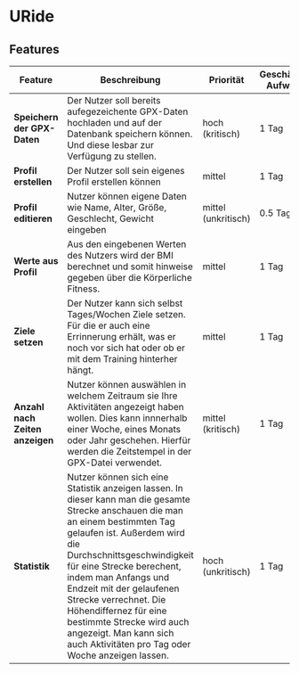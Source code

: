 # URide

## Features

| Feature | Beschreibung | Priorität | Geschätzter Aufwand | Betroffene Schichten |
|---------|--------------|-----------|--------------------|---------------------|
| **Speichern der GPX-Daten** | Der Nutzer soll bereits aufegezeichente GPX-Daten hochladen und auf der Datenbank speichern können. Und diese lesbar zur Verfügung zu stellen. | hoch (kritisch) | 1 Tag | Datenbank, Javascript |
| **Profil erstellen** |Der Nutzer soll sein eigenes Profil erstellen können|mittel|1 Tag|UI, Javascript|
| **Profil editieren** | Nutzer können eigene Daten wie Name, Alter, Größe, Geschlecht, Gewicht eingeben | mittel (unkritisch) | 0.5 Tage | UI, Datenbank, Javascript |
| **Werte aus Profil** |Aus den eingebenen Werten des Nutzers wird der BMI berechnet und somit hinweise gegeben über die Körperliche Fitness.|mittel|1 Tag|UI, Datenbank, Javascript|
| **Ziele setzen** |Der Nutzer kann sich selbst Tages/Wochen Ziele setzen. Für die er auch eine Errinnerung erhält, was er noch vor sich hat oder ob er mit dem Training hinterher hängt.|mittel|1 Tag|UI, Datenbank, Javascript|
| **Anzahl nach Zeiten anzeigen** | Nutzer können auswählen in welchem Zeitraum sie Ihre Aktivitäten angezeigt haben wollen. Dies kann innnerhalb einer Woche, eines Monats oder Jahr geschehen. Hierfür werden die Zeitstempel in der GPX-Datei verwendet.  | mittel (kritisch) | 1 Tag | UI, Datenbank, Javascript |
| **Statistik** | Nutzer können sich eine Statistik anzeigen lassen. In dieser kann man die gesamte Strecke anschauen die man an einem bestimmten Tag gelaufen ist. Außerdem wird die Durchschnittsgeschwindigkeit für eine Strecke berechent, indem man Anfangs und Endzeit mit der gelaufenen Strecke verrechnet. Die Höhendiffernez für eine bestimmte Strecke wird auch angezeigt. Man kann sich auch Aktivitäten pro Tag oder Woche anzeigen lassen.  | hoch (unkritisch) | 1 Tag | UI, Datenbank, Javascript |
